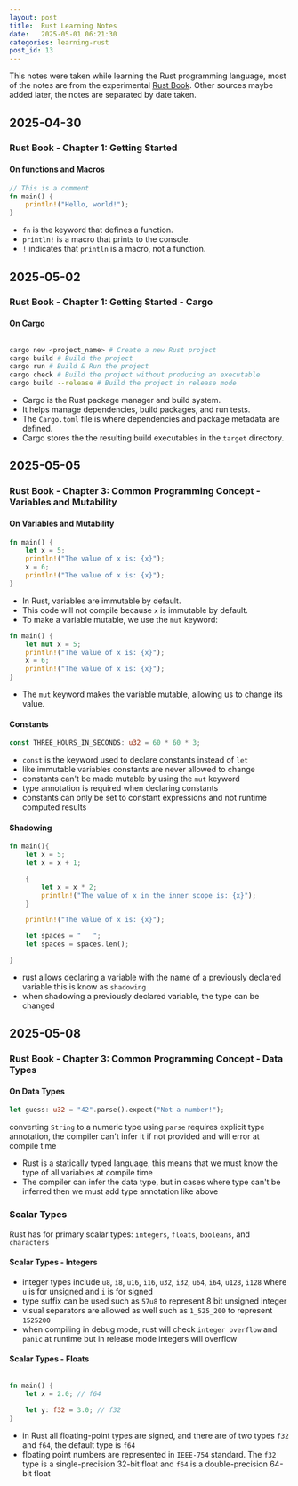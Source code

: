 ```yaml
---
layout: post
title:  Rust Learning Notes
date:   2025-05-01 06:21:30
categories: learning-rust
post_id: 13
---
```


This notes were taken while learning the Rust programming language, most of the notes are from the experimental [Rust Book](https://rust-book.cs.brown.edu/). Other sources maybe added later, the notes are separated by date taken.

## 2025-04-30

### **Rust Book - Chapter 1: Getting Started**

#### **On functions and Macros**

```rust
// This is a comment
fn main() {
    println!("Hello, world!");
}

```

- `fn` is the keyword that defines a function.
- `println!` is a macro that prints to the console.
- `!` indicates that `println` is a macro, not a function.

## 2025-05-02

### **Rust Book - Chapter 1: Getting Started - Cargo**

#### **On Cargo**

```bash

cargo new <project_name> # Create a new Rust project
cargo build # Build the project
cargo run # Build & Run the project
cargo check # Build the project without producing an executable
cargo build --release # Build the project in release mode

```

- Cargo is the Rust package manager and build system.
- It helps manage dependencies, build packages, and run tests.
- The `Cargo.toml` file is where dependencies and package metadata are defined.
- Cargo stores the the resulting build executables in the `target` directory.

## 2025-05-05

### **Rust Book - Chapter 3: Common Programming Concept - Variables and Mutability**

#### **On Variables and Mutability**

```rust
fn main() {
    let x = 5;
    println!("The value of x is: {x}");
    x = 6;
    println!("The value of x is: {x}");
}
```

- In Rust, variables are immutable by default.
- This code will not compile because `x` is immutable by default.
- To make a variable mutable, we use the `mut` keyword:

```rust
fn main() {
    let mut x = 5;
    println!("The value of x is: {x}");
    x = 6;
    println!("The value of x is: {x}");
}
```

- The `mut` keyword makes the variable mutable, allowing us to change its value.

#### Constants

```rust
const THREE_HOURS_IN_SECONDS: u32 = 60 * 60 * 3;
```

- `const` is the keyword used to declare constants instead of `let`
- like immutable variables constants are never allowed to change
- constants can't be made mutable by using the `mut` keyword
- type annotation is required when declaring constants
- constants can only be set to constant expressions and not runtime computed results

#### Shadowing

```rust
fn main(){
    let x = 5;
    let x = x + 1;

    {
        let x = x * 2;
        println!("The value of x in the inner scope is: {x}");
    }

    println!("The value of x is: {x}");

    let spaces = "   ";
    let spaces = spaces.len();

}
```

- rust allows declaring a variable with the name of a previously declared variable this is know as `shadowing`
- when shadowing a previously declared variable, the type can be changed

## 2025-05-08

### **Rust Book - Chapter 3: Common Programming Concept - Data Types**

#### **On Data Types**

```rust
let guess: u32 = "42".parse().expect("Not a number!");

```

converting `String` to a numeric type using `parse` requires explicit type annotation, the compiler can't infer it if not provided and will error at compile time

- Rust is a statically typed language, this means that we must know the type of all variables at compile time
- The compiler can infer the data type, but in cases where type can't be inferred then we must add type annotation like above

### Scalar Types

Rust has for primary scalar types: `integers`, `floats`, `booleans`, and `characters`

#### Scalar Types - Integers

- integer types include `u8`, `i8`, `u16`, `i16`, `u32`, `i32`, `u64`, `i64`, `u128`, `i128` where `u` is for unsigned and `i` is for signed
- type suffix can be used such as `57u8` to represent 8 bit unsigned integer
- visual separators are allowed as well such as `1_525_200` to represent `1525200`
- when compiling in debug mode, rust will check `integer overflow` and `panic` at runtime but in release mode integers will overflow

#### Scalar Types - Floats

```rust

fn main() {
    let x = 2.0; // f64

    let y: f32 = 3.0; // f32
}

```

- in Rust all floating-point types are signed, and there are of two types `f32` and `f64`, the default type is `f64`
- floating point numbers are represented in `IEEE-754` standard. The `f32` type is a single-precision 32-bit float and `f64` is a double-precision 64-bit float
